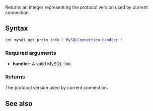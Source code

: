 <pageclass class="#AA7592" subcaption="MTA-MySQL Module"></pageclass>

Returns an integer representing the protocol version used by current connection.

Syntax
------

``` lua
int mysql_get_proto_info ( MySQLConnection handler )
```

### Required arguments

-   **handler:** A valid MySQL link

### Returns

The protocol version used by current connection.

See also
--------
